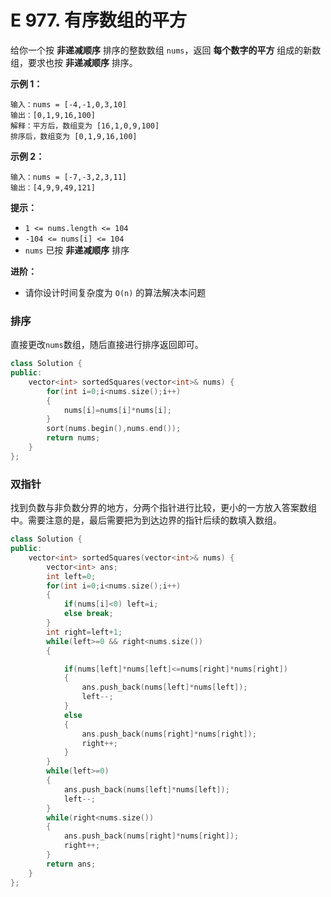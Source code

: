 # E 977. 有序数组的平方

给你一个按 **非递减顺序** 排序的整数数组 `nums`，返回 **每个数字的平方** 组成的新数组，要求也按 **非递减顺序** 排序。



 

**示例 1：**

```
输入：nums = [-4,-1,0,3,10]
输出：[0,1,9,16,100]
解释：平方后，数组变为 [16,1,0,9,100]
排序后，数组变为 [0,1,9,16,100]
```

**示例 2：**

```
输入：nums = [-7,-3,2,3,11]
输出：[4,9,9,49,121]
```

 

**提示：**

- `1 <= nums.length <= 104`
- `-104 <= nums[i] <= 104`
- `nums` 已按 **非递减顺序** 排序

 

**进阶：**

- 请你设计时间复杂度为 `O(n)` 的算法解决本问题



### 排序

直接更改`nums`数组，随后直接进行排序返回即可。

```cpp
class Solution {
public:
    vector<int> sortedSquares(vector<int>& nums) {
        for(int i=0;i<nums.size();i++)
        {
            nums[i]=nums[i]*nums[i];
        }
        sort(nums.begin(),nums.end());
        return nums;
    }
};
```

### 双指针

找到负数与非负数分界的地方，分两个指针进行比较，更小的一方放入答案数组中。需要注意的是，最后需要把为到达边界的指针后续的数填入数组。

```cpp
class Solution {
public:
    vector<int> sortedSquares(vector<int>& nums) {
        vector<int> ans;
        int left=0;
        for(int i=0;i<nums.size();i++)
        {
            if(nums[i]<0) left=i;
            else break;
        }
        int right=left+1;
        while(left>=0 && right<nums.size())
        {

            if(nums[left]*nums[left]<=nums[right]*nums[right])
            {
                ans.push_back(nums[left]*nums[left]);
                left--;
            }
            else
            {
                ans.push_back(nums[right]*nums[right]);
                right++;
            } 
        }
        while(left>=0)
        {
            ans.push_back(nums[left]*nums[left]);
            left--;
        }
        while(right<nums.size())
        {
            ans.push_back(nums[right]*nums[right]);
            right++;
        }
        return ans;
    }
};
```

